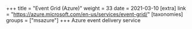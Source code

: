 +++
title = "Event Grid (Azure)"
weight = 33
date = 2021-03-10
[extra]
link = "https://azure.microsoft.com/en-us/services/event-grid/"
[taxonomies]
groups = ["msazure"]
+++
Azure event delivery service

